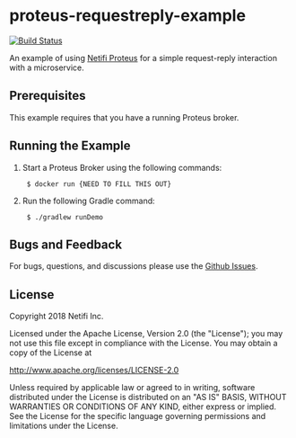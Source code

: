 # proteus-requestreply-example
[![Build Status](https://travis-ci.org/gregwhitaker/proteus-requestreply-example.svg?branch=master)](https://travis-ci.org/gregwhitaker/proteus-requestreply-example)

An example of using [Netifi Proteus](https://www.netifi.com) for a simple request-reply interaction with a microservice.

## Prerequisites
This example requires that you have a running Proteus broker.

## Running the Example
1. Start a Proteus Broker using the following commands:

        $ docker run {NEED TO FILL THIS OUT}

2. Run the following Gradle command:

        $ ./gradlew runDemo

## Bugs and Feedback
For bugs, questions, and discussions please use the [Github Issues](https://github.com/gregwhitaker/proteus-requestreply-example/issues).

## License
Copyright 2018 Netifi Inc.

Licensed under the Apache License, Version 2.0 (the "License");
you may not use this file except in compliance with the License.
You may obtain a copy of the License at

   http://www.apache.org/licenses/LICENSE-2.0

Unless required by applicable law or agreed to in writing, software
distributed under the License is distributed on an "AS IS" BASIS,
WITHOUT WARRANTIES OR CONDITIONS OF ANY KIND, either express or implied.
See the License for the specific language governing permissions and
limitations under the License.